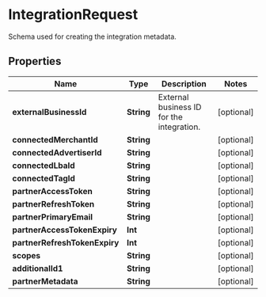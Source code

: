 

# IntegrationRequest

Schema used for creating the integration metadata.

## Properties

Name | Type | Description | Notes
------------ | ------------- | ------------- | -------------
**externalBusinessId** | **String** | External business ID for the integration. |  [optional]
**connectedMerchantId** | **String** |  |  [optional]
**connectedAdvertiserId** | **String** |  |  [optional]
**connectedLbaId** | **String** |  |  [optional]
**connectedTagId** | **String** |  |  [optional]
**partnerAccessToken** | **String** |  |  [optional]
**partnerRefreshToken** | **String** |  |  [optional]
**partnerPrimaryEmail** | **String** |  |  [optional]
**partnerAccessTokenExpiry** | **Int** |  |  [optional]
**partnerRefreshTokenExpiry** | **Int** |  |  [optional]
**scopes** | **String** |  |  [optional]
**additionalId1** | **String** |  |  [optional]
**partnerMetadata** | **String** |  |  [optional]



